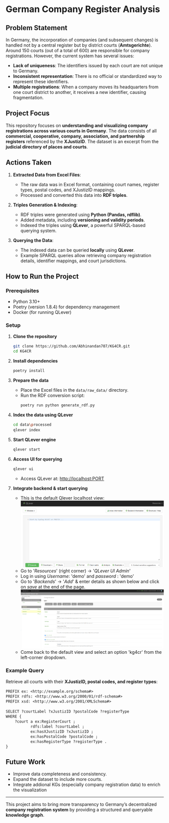 # German Company Register Analysis

## Problem Statement

In Germany, the incorporation of companies (and subsequent changes) is handled not by a central register but by district courts (**Amtsgerichte**). Around 150 courts (out of a total of 600) are responsible for company registrations. However, the current system has several issues:

- **Lack of uniqueness**: The identifiers issued by each court are not unique to Germany.
- **Inconsistent representation**: There is no official or standardized way to represent these identifiers.
- **Multiple registrations**: When a company moves its headquarters from one court district to another, it receives a new identifier, causing fragmentation.

## Project Focus

This repository focuses on **understanding and visualizing company registrations across various courts in Germany**. The data consists of all **commercial, cooperative, company, association, and partnership registers** referenced by the **XJustizID**. The dataset is an excerpt from the **judicial directory of places and courts**.

## Actions Taken

1. **Extracted Data from Excel Files**:
   - The raw data was in Excel format, containing court names, register types, postal codes, and XJustizID mappings.
   - Processed and converted this data into **RDF triples**.

2. **Triples Generation & Indexing**:
   - RDF triples were generated using **Python (Pandas, rdflib)**.
   - Added metadata, including **versioning and validity periods**.
   - Indexed the triples using **QLever**, a powerful SPARQL-based querying system.

3. **Querying the Data**:
   - The indexed data can be queried **locally** using **QLever**.
   - Example SPARQL queries allow retrieving company registration details, identifier mappings, and court jurisdictions.

## How to Run the Project

### Prerequisites
- Python 3.10+
- Poetry (version 1.8.4) for dependency management
- Docker (for running QLever)

### Setup
1. **Clone the repository**
   ```bash
   git clone https://github.com/Abhinandan707/KG4CR.git
   cd KG4CR
   ```

2. **Install dependencies**
   ```bash
   poetry install
   ```

3. **Prepare the data**
   - Place the Excel files in the `data/raw_data/` directory.
   - Run the RDF conversion script:
     ```bash
     poetry run python generate_rdf.py
     ```

4. **Index the data using QLever**
   ```bash
   cd data\processed
   qlever index
   ```

5. **Start QLever engine**
   ```bash
   qlever start
   ```
5. **Access UI for querying**
   ```bash
   qlever ui
   ```
   - Access QLever at: [http://localhost:PORT](http://localhost:PORT) 

5. **Integrate backend & start querying**
   - This is the default Qlever localhost view:
   ![qlever_default_localhost](images\qlever_default_localhost.png)
    - Go to '*Resources*' (right corner) -> '*QLever UI Admin*' 
    - Log in using *Username*: 'demo' and *password* : 'demo'
    - Go to '*Backends*' -> '*Add*' & enter details as shown below and click on *save* at the end of the page.
    ![kg4cr_backend_settings](images\kg4cr_backend_settings.png)
    - Come back to the default view and select an option 'kg4cr' from the left-corner dropdown.

### Example Query
Retrieve all courts with their **XJustizID, postal codes, and register types**:
```sparql
PREFIX ex: <http://example.org/schema#>
PREFIX rdfs: <http://www.w3.org/2000/01/rdf-schema#>
PREFIX xsd: <http://www.w3.org/2001/XMLSchema#>

SELECT ?courtLabel ?xJustizID ?postalCode ?registerType
WHERE {
    ?court a ex:RegisterCourt ;
           rdfs:label ?courtLabel ;
           ex:hasXJustizID ?xJustizID ;
           ex:hasPostalCode ?postalCode ;
           ex:hasRegisterType ?registerType .
}
```

## Future Work
- Improve data completeness and consistency.
- Expand the dataset to include more courts.
- Integrate addional KGs (especially company registration data) to enrich the visualization

---
This project aims to bring more transparency to Germany’s decentralized **company registration system** by providing a structured and queryable **knowledge graph**.

